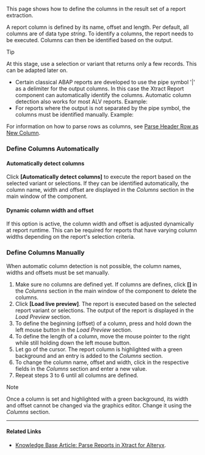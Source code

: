This page shows how to define the columns in the result set of a report extraction.

A report column is defined by its name, offset and length. Per default, all columns are of data type *string*. To identify a columns, the report needs to be executed. Columns can then be identified based on the output.

Tip

At this stage, use a selection or variant that returns only a few records. This can be adapted later on.

- Certain classical ABAP reports are developed to use the pipe symbol '|' as a delimiter for the output columns. In this case the Xtract Report component can automatically identify the columns. Automatic column detection also works for most ALV reports. Example:
- For reports where the output is not separated by the pipe symbol, the columns must be identified manually. Example:

For information on how to parse rows as columns, see [Parse Header Row as New Column](../report-rows-define/#parse-header-row-as-new-column).

### Define Columns Automatically

#### Automatically detect columns

Click **[Automatically detect columns]** to execute the report based on the selected variant or selections. If they can be identified automatically, the column name, width and offset are displayed in the *Columns* section in the main window of the component.

#### Dynamic column width and offset

If this option is active, the column width and offset is adjusted dynamically at report runtime. This can be required for reports that have varying column widths depending on the report's selection criteria.

### Define Columns Manually

When automatic column detection is not possible, the column names, widths and offsets must be set manually.

1. Make sure no columns are defined yet. If columns are defines, click **[]** in the *Columns* section in the main window of the component to delete the columns.
1. Click **[Load live preview]**. The report is executed based on the selected report variant or selections. The output of the report is displayed in the *Load Preview* section.
1. To define the beginning (offset) of a column, press and hold down the left mouse button in the *Load Preview* section.
1. To define the length of a column, move the mouse pointer to the right while still holding down the left mouse button.
1. Let go of the cursor. The report column is highlighted with a green background and an entry is added to the *Columns* section.
1. To change the column name, offset and width, click in the respective fields in the *Columns* section and enter a new value.
1. Repeat steps 3 to 6 until all columns are defined.

Note

Once a column is set and highlighted with a green background, its width and offset cannot be changed via the graphics editor. Change it using the *Columns* section.

______________________________________________________________________

#### Related Links

- [Knowledge Base Article: Parse Reports in Xtract for Alteryx](../../../knowledge-base/parse-reports/).

